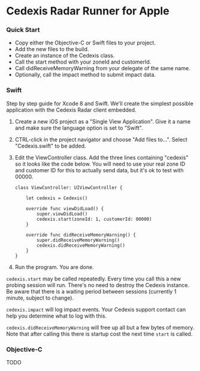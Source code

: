 # Cedexis Radar Runner for Apple

### Quick Start

 * Copy either the Objective-C or Swift files to your project.
 * Add the new files to the build.
 * Create an instance of the Cedexis class.
 * Call the start method with your zoneId and customerId.
 * Call didReceiveMemoryWarning from your delegate of the same name.
 * Optionally, call the impact method to submit impact data.

### Swift

Step by step guide for Xcode 8 and Swift. We'll create the simplest possible
application with the Cedexis Radar client embedded.

 1. Create a new iOS project as a "Single View Application". Give it a name and
    make sure the language option is set to "Swift".

 2. CTRL-click in the project navigator and choose "Add files to...". Select 
    "Cedexis.swift" to be added.
    
 3. Edit the ViewController class. Add the three lines containing "cedexis" so 
    it looks like the code below. You will need to use your real zone ID and
    customer ID for this to actually send data, but it's ok to test with 00000.

        class ViewController: UIViewController {

            let cedexis = Cedexis()

            override func viewDidLoad() {
                super.viewDidLoad()
                cedexis.start(zoneId: 1, customerId: 00000)
            }

            override func didReceiveMemoryWarning() {
                super.didReceiveMemoryWarning()
                cedexis.didReceiveMemoryWarning()
            }
        }

4. Run the program. You are done.

`cedexis.start` may be called repeatedly. Every time you call this a new probing
session will run. There's no need to destroy the Cedexis instance. Be aware that
there is a waiting period between sessions (currently 1 minute, subject to change).

`cedexis.impact` will log impact events. Your Cedexis support contact can help you
determine what to log with this.

`cedexis.didReceiveMemoryWarning` will free up all but a few bytes of memory. Note
that after calling this there is startup cost the next time `start` is called.


### Objective-C

TODO
